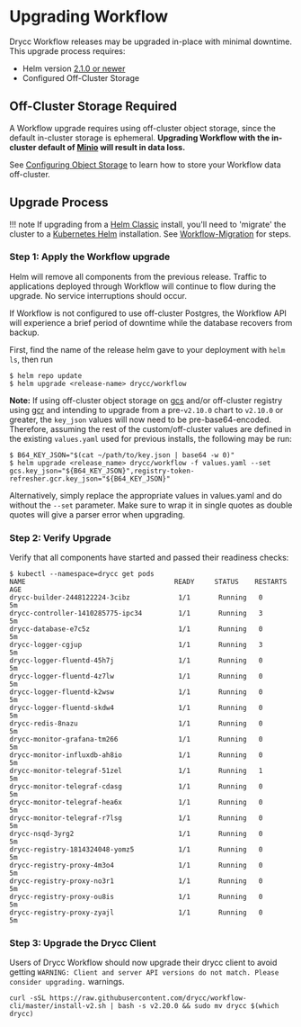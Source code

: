 # Upgrading Workflow

Drycc Workflow releases may be upgraded in-place with minimal downtime. This upgrade process requires:

* Helm version [2.1.0 or newer](https://github.com/kubernetes/helm/releases/tag/v2.1.0)
* Configured Off-Cluster Storage

## Off-Cluster Storage Required

A Workflow upgrade requires using off-cluster object storage, since the default
in-cluster storage is ephemeral. **Upgrading Workflow with the in-cluster default
of [Minio][] will result in data loss.**

See [Configuring Object Storage][] to learn how to store your Workflow data off-cluster.

## Upgrade Process

!!! note
    If upgrading from a [Helm Classic](https://github.com/helm/helm-classic) install, you'll need to 'migrate' the cluster to a [Kubernetes Helm](https://github.com/kubernetes/helm) installation.  See [Workflow-Migration][] for steps.

### Step 1: Apply the Workflow upgrade

Helm will remove all components from the previous release. Traffic to applications deployed through
Workflow will continue to flow during the upgrade. No service interruptions should occur.

If Workflow is not configured to use off-cluster Postgres, the Workflow API will experience a brief
period of downtime while the database recovers from backup.

First, find the name of the release helm gave to your deployment with `helm ls`, then run

```
$ helm repo update
$ helm upgrade <release-name> drycc/workflow
```


**Note:** If using off-cluster object storage on [gcs](https://cloud.google.com/storage/) and/or off-cluster registry using [gcr](https://cloud.google.com/container-registry/) and intending to upgrade from a pre-`v2.10.0` chart to `v2.10.0` or greater, the `key_json` values will now need to be pre-base64-encoded.  Therefore, assuming the rest of the custom/off-cluster values are defined in the existing `values.yaml` used for previous installs, the following may be run:

```
$ B64_KEY_JSON="$(cat ~/path/to/key.json | base64 -w 0)"
$ helm upgrade <release_name> drycc/workflow -f values.yaml --set gcs.key_json="${B64_KEY_JSON}",registry-token-refresher.gcr.key_json="${B64_KEY_JSON}"
```

Alternatively, simply replace the appropriate values in values.yaml and do without the `--set`
parameter. Make sure to wrap it in single quotes as double quotes will give a parser error when
upgrading.

### Step 2: Verify Upgrade

Verify that all components have started and passed their readiness checks:

```
$ kubectl --namespace=drycc get pods
NAME                                     READY     STATUS    RESTARTS   AGE
drycc-builder-2448122224-3cibz            1/1       Running   0          5m
drycc-controller-1410285775-ipc34         1/1       Running   3          5m
drycc-database-e7c5z                      1/1       Running   0          5m
drycc-logger-cgjup                        1/1       Running   3          5m
drycc-logger-fluentd-45h7j                1/1       Running   0          5m
drycc-logger-fluentd-4z7lw                1/1       Running   0          5m
drycc-logger-fluentd-k2wsw                1/1       Running   0          5m
drycc-logger-fluentd-skdw4                1/1       Running   0          5m
drycc-redis-8nazu                         1/1       Running   0          5m
drycc-monitor-grafana-tm266               1/1       Running   0          5m
drycc-monitor-influxdb-ah8io              1/1       Running   0          5m
drycc-monitor-telegraf-51zel              1/1       Running   1          5m
drycc-monitor-telegraf-cdasg              1/1       Running   0          5m
drycc-monitor-telegraf-hea6x              1/1       Running   0          5m
drycc-monitor-telegraf-r7lsg              1/1       Running   0          5m
drycc-nsqd-3yrg2                          1/1       Running   0          5m
drycc-registry-1814324048-yomz5           1/1       Running   0          5m
drycc-registry-proxy-4m3o4                1/1       Running   0          5m
drycc-registry-proxy-no3r1                1/1       Running   0          5m
drycc-registry-proxy-ou8is                1/1       Running   0          5m
drycc-registry-proxy-zyajl                1/1       Running   0          5m
```

### Step 3: Upgrade the Drycc Client

Users of Drycc Workflow should now upgrade their drycc client to avoid getting `WARNING: Client and server API versions do not match. Please consider upgrading.` warnings.

```
curl -sSL https://raw.githubusercontent.com/drycc/workflow-cli/master/install-v2.sh | bash -s v2.20.0 && sudo mv drycc $(which drycc)
```


[minio]: https://github.com/drycc/minio
[Configuring Object Storage]: ../installing-workflow/configuring-object-storage.md
[Workflow-Migration]: https://github.com/drycc/workflow-migration/blob/master/README.md
